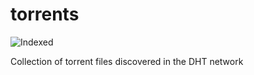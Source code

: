 torrents 
========
![Indexed](https://img.shields.io/badge/indexed-125095-blue)

Collection of torrent files discovered in the DHT network

